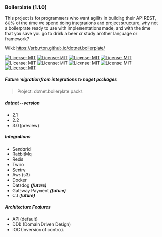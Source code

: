 
### Boilerplate  (1.1.0)

This project is for programmers who want agility in building their API REST, 80% of the time we spend doing integrations and project structure, why not a boilerprate ready to use with implementations made, and with the time that you save you go to drink a beer or study another language or framework?

Wiki: https://srburton.github.io/dotnet.boilerplate/

[![License: MIT](https://img.shields.io/badge/License-MIT-yellow.svg)](https://opensource.org/licenses/MIT)
[![License: MIT](https://img.shields.io/badge/build-passing-brightgreen.svg)]()
[![License: MIT](https://img.shields.io/github/release/srburton/dotnet.boilerplate.svg)]()
[![License: MIT](https://img.shields.io/github/tag-date/srburton/dotnet.boilerplate.svg)]()
[![License: MIT](https://img.shields.io/github/languages/count/srburton/dotnet.boilerplate.svg)]()
[![License: MIT](https://img.shields.io/github/last-commit/srburton/dotnet.boilerplate.svg)]()
[![License: MIT](https://img.shields.io/github/languages/code-size/srburton/dotnet.boilerplate.svg)]()
[![License: MIT](https://img.shields.io/github/issues-raw/srburton/dotnet.boilerplate.svg)]()
[![License: MIT](	https://img.shields.io/github/issues-closed/srburton/dotnet.boilerplate.svg)]()


##### Future migration from integrations to nuget packages

> Project: 
  dotnet.boilerplate.packs
    
##### dotnet --version
 - 2.1
 - 2.2
 - 3.0 (preview) 

##### Integrations
- Sendgrid
- RabbitMq 
- Redis
- Twilio 
- Sentry
- Aws (s3) 
- Docker
- Datadog ***(future)***
- Gateway Payment ***(future)***
- C.I ***(future)***

##### Architecture Features
- API (default)
- DDD (Domain Driven Design)
- IOC (Inversion of control).
